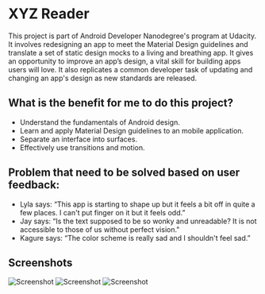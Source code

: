 # XYZ Reader

This project is part of Android Developer Nanodegree's program at Udacity.  It involves redesigning an app to meet the Material Design guidelines and translate a set of static design mocks to a living and breathing app. It gives an opportunity to improve an app’s design, a vital skill for building apps users will love. It also replicates a common developer task of updating and changing an app's design as new standards are released.

## What is the benefit for me to do this project?

- Understand the fundamentals of Android design.
- Learn and apply Material Design guidelines to an mobile application.
- Separate an interface into surfaces.
- Effectively use transitions and motion.

## Problem that need to be solved based on user feedback:

- Lyla says: 
“This app is starting to shape up but it feels a bit off in quite a few places. I can't put finger on it but it feels odd.”
- Jay says:
“Is the text supposed to be so wonky and unreadable? It is not accessible to those of us without perfect vision."
- Kagure says:
“The color scheme is really sad and I shouldn't feel sad.”

## Screenshots

![Screenshot](../master/screenshots/XYZReader-Screenshot-1.PNG)
![Screenshot](../master/screenshots/XYZReader-Screenshot-2.PNG)
![Screenshot](../screenshots/XYZReader-Screenshot-3.PNG)
